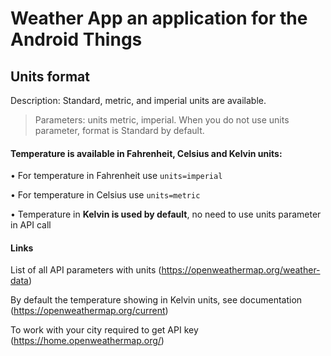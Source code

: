 # Weather App an application for the Android Things 

## Units format
Description: Standard, metric, and imperial units are available.

> Parameters:
units metric, imperial. When you do not use units parameter, format is Standard by default.


#### Temperature is available in Fahrenheit, Celsius and Kelvin units:

• For temperature in Fahrenheit use `units=imperial`

• For temperature in Celsius use `units=metric`

• Temperature in **Kelvin is used by default**, no need to use units parameter in API call


#### Links

List of all API parameters with units (https://openweathermap.org/weather-data)

By default the temperature showing in Kelvin units, see documentation (https://openweathermap.org/current)

To work with your city required to get API key (https://home.openweathermap.org/)

